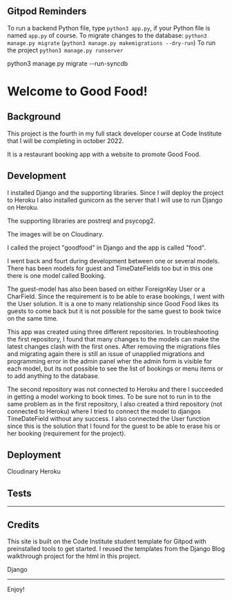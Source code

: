 ## Gitpod Reminders

To run a backend Python file, type `python3 app.py`, if your Python file is named `app.py` of course.
To migrate changes to the database: `python3 manage.py migrate` (`python3 manage.py makemigrations --dry-run`)
To run the project `python3 manage.py runserver`

python3 manage.py migrate --run-syncdb

<h1>Welcome to Good Food!</h1>

<h2>Background</h2>
This project is the fourth in my full stack developer course at Code Institute that I will be completing in october 2022. 

It is a restaurant booking app with a website to promote Good Food.

<h2>Development</h2>
I installed Django and the supporting libraries. Since I will deploy the project to Heroku I also installed gunicorn as the server that I will use to run Django on Heroku. 

The supporting libraries are postreql and psycopg2. 

The images will be on Cloudinary. 

I called the project "goodfood" in Django and the app is called "food". 

I went back and fourt during development between one or several models. There has been models for guest and TimeDateFields too but in this one there is one model called Booking. 

The guest-model has also been based on either ForeignKey User or a CharField. Since the requirement is to be able to erase bookings, I went with the User solution. It is a one to many relationship since Good Food likes its guests to come back but it is not possible for the same guest to book twice on the same time.

This app was created using three different repositories. In troubleshooting the first repository, I found that many changes to the models can make the latest changes clash with the first ones. After removing the migrations files and migrating again there is still an issue of unapplied migrations and programming error in the admin panel wher the admin form is visible for each model, but its not possible to see the list of bookings or menu items or to add anything to the database. 

The second repository was not connected to Heroku and there I succeeded in getting a model working to book times. To be sure not to run in to the same problem as in the first repository, I also created a third repository (not connected to Heroku) where I tried to connect the model to djangos TimeDateField without any success. I also connected the User function since this is the solution that I found for the guest to be able to erase his or her booking (requirement for the project).  


<h2>Deployment</h2>
Cloudinary
Heroku

<h2>Tests</h2>


------

<h2>Credits</h2>

This site is built on the Code Institute student template for Gitpod with preinstalled tools to get started. I reused the templates from the Django Blog walkthrough project for the html in this project.  

Django


---

Enjoy!
